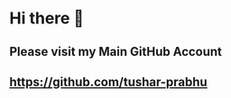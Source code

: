 # Hi there 👋

## Please visit my Main GitHub Account
## <a href="https://github.com/tushar-prabhu" alt="github.com/tushar-prabhu">https://github.com/tushar-prabhu</a>
